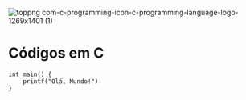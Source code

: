 ![toppng com-c-programming-icon-c-programming-language-logo-1269x1401 (1)](https://user-images.githubusercontent.com/98785450/177660857-b7b14975-19eb-417d-bd30-95686da35991.png)
# Códigos em C
```
int main() {
    printf("Olá, Mundo!")
}
```
